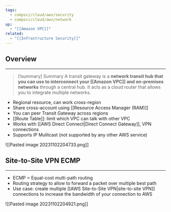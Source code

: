 ```yaml
---
tags:
  - compsci/cloud/aws/security
  - compsci/cloud/aws/network
up:
  - "[[Amazon VPC]]"
related:
  - "[[Infrastructure Security]]"
---
```

## Overview
---
>[!summary] Summary
> A transit gateway is a **network transit hub that you can use to interconnect your [[Amazon VPC]] and on-premises networks** through a central hub. It acts as a cloud router that allows you to integrate multiple networks.

- Regional resource, can work cross-region
- Share cross-account using [[Resource Access Manager (RAM)]]
- You can peer Transit Gateway across regions
- [[Route Table]]: limit which VPC can talk with other VPC
- Works with [[AWS Direct Connect|Direct Connect Gateway]], VPN connections
- Supports IP Mulitcast (not supported by any other AWS service)

![[Pasted image 20231102204733.png]]

## Site-to-Site VPN ECMP
---
- ECMP = Equal-cost multi-path routing
- Routing strategy to allow to forward a packet over multiple best path
- Use case: create multiple [[AWS Site-to-Site VPN|site-to-site VPN]] connections to increase the bandwidth of your connection to AWS

![[Pasted image 20231102204921.png]]
